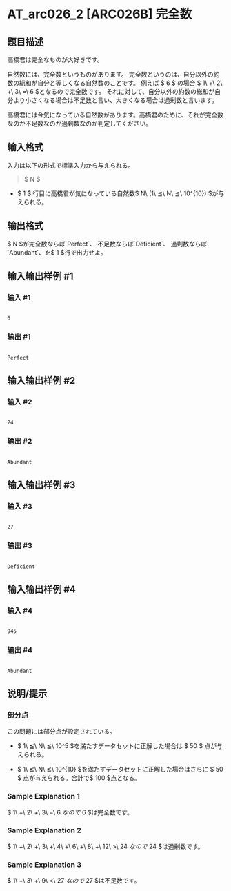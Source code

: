# AT_arc026_2 [ARC026B] 完全数

## 题目描述

[problemUrl]: https://atcoder.jp/contests/arc026/tasks/arc026_2

高橋君は完全なものが大好きです。

自然数には、完全数というものがあります。 完全数というのは、自分以外の約数の総和が自分と等しくなる自然数のことです。 例えば $ 6 $ の場合 $ 1\ +\ 2\ +\ 3\ =\ 6 $となるので完全数です。 それに対して、自分以外の約数の総和が自分より小さくなる場合は不足数と言い、大きくなる場合は過剰数と言います。

高橋君には今気になっている自然数があります。高橋君のために、それが完全数なのか不足数なのか過剰数なのか判定してください。

## 输入格式

入力は以下の形式で標準入力から与えられる。

> $ N $

- $ 1 $ 行目に高橋君が気になっている自然数$ N\ (1\ ≦\ N\ ≦\ 10^{10}) $が与えられる。

## 输出格式

$ N $が完全数ならば`Perfect`、 不足数ならば`Deficient`、 過剰数ならば`Abundant`、を$ 1 $行で出力せよ。

## 输入输出样例 #1

### 输入 #1

```
6
```

### 输出 #1

```
Perfect
```

## 输入输出样例 #2

### 输入 #2

```
24
```

### 输出 #2

```
Abundant
```

## 输入输出样例 #3

### 输入 #3

```
27
```

### 输出 #3

```
Deficient
```

## 输入输出样例 #4

### 输入 #4

```
945
```

### 输出 #4

```
Abundant
```

## 说明/提示

### 部分点

この問題には部分点が設定されている。

- $ 1\ ≦\ N\ ≦\ 10^5 $を満たすデータセットに正解した場合は $ 50 $ 点が与えられる。
- $ 1\ ≦\ N\ ≦\ 10^{10} $を満たすデータセットに正解した場合はさらに $ 50 $ 点が与えられる。合計で$ 100 $点となる。

### Sample Explanation 1

$ 1\ +\ 2\ +\ 3\ =\ 6 $なので$ 6 $は完全数です。

### Sample Explanation 2

$ 1\ +\ 2\ +\ 3\ +\ 4\ +\ 6\ +\ 8\ +\ 12\ >\ 24 $なので$ 24 $は過剰数です。

### Sample Explanation 3

$ 1\ +\ 3\ +\ 9\ <\ 27 $なので$ 27 $は不足数です。